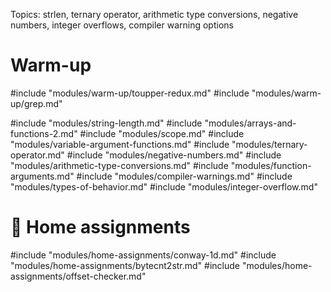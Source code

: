 Topics: strlen, ternary operator, arithmetic type conversions, negative numbers,
integer overflows, compiler warning options

# Warm-up
#include "modules/warm-up/toupper-redux.md"
#include "modules/warm-up/grep.md"

#include "modules/string-length.md"
#include "modules/arrays-and-functions-2.md"
#include "modules/scope.md"
#include "modules/variable-argument-functions.md"
#include "modules/ternary-operator.md"
#include "modules/negative-numbers.md"
#include "modules/arithmetic-type-conversions.md"
#include "modules/function-arguments.md"
#include "modules/compiler-warnings.md"
#include "modules/types-of-behavior.md"
#include "modules/integer-overflow.md"

# :wrench: Home assignments

#include "modules/home-assignments/conway-1d.md"
#include "modules/home-assignments/bytecnt2str.md"
#include "modules/home-assignments/offset-checker.md"
